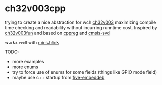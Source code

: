 # ch32v003cpp
trying to create a nice abstraction for wch [ch32v003](http://www.wch-ic.com/products/CH32V003.html) maximizing compile time checking and readability without incurring runntime cost. Inspired by [ch32v003fun](https://github.com/cnlohr/ch32v003fun/tree/master) and based on [cppreg](https://github.com/nicocvn/cppreg) and [cmsis-svd](https://github.com/posborne/cmsis-svd)

works well with [minichlink](https://github.com/cnlohr/ch32v003fun/tree/master/minichlink)

TODO:
- more examples
- more enums
- try to force use of enums for some fields (things like GPIO mode field)
- maybe use c++ startup from [five-embeddeb](https://github.com/five-embeddev/riscv-scratchpad/tree/master/baremetal-startup-cxx/src)
